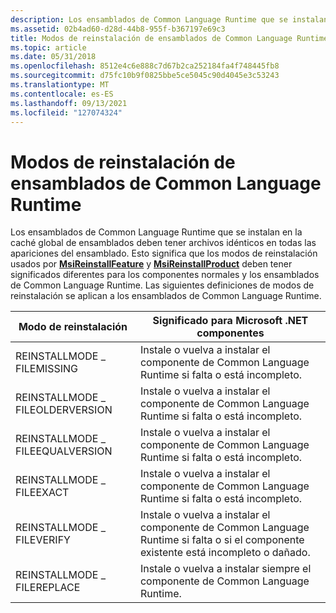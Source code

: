 ```yaml
---
description: Los ensamblados de Common Language Runtime que se instalan en la caché global de ensamblados deben tener archivos idénticos en todas las apariciones del ensamblado.
ms.assetid: 02b4ad60-d28d-44b8-955f-b367197e69c3
title: Modos de reinstalación de ensamblados de Common Language Runtime
ms.topic: article
ms.date: 05/31/2018
ms.openlocfilehash: 8512e4c6e888c7d67b2ca252184fa4f748445fb8
ms.sourcegitcommit: d75fc10b9f0825bbe5ce5045c90d4045e3c53243
ms.translationtype: MT
ms.contentlocale: es-ES
ms.lasthandoff: 09/13/2021
ms.locfileid: "127074324"
---
```

# <a name="reinstallation-modes-of-common-language-runtime-assemblies"></a>Modos de reinstalación de ensamblados de Common Language Runtime

Los ensamblados de Common Language Runtime que se instalan en la caché global de ensamblados deben tener archivos idénticos en todas las apariciones del ensamblado. Esto significa que los modos de reinstalación usados por [**MsiReinstallFeature**](/windows/desktop/api/Msi/nf-msi-msireinstallfeaturea) y [**MsiReinstallProduct**](/windows/desktop/api/Msi/nf-msi-msireinstallproducta) deben tener significados diferentes para los componentes normales y los ensamblados de Common Language Runtime. Las siguientes definiciones de modos de reinstalación se aplican a los ensamblados de Common Language Runtime.



| Modo de reinstalación                  | Significado para Microsoft .NET componentes                                                                                              |
|---------------------------------|------------------------------------------------------------------------------------------------------------------------------------|
| REINSTALLMODE \_ FILEMISSING      | Instale o vuelva a instalar el componente de Common Language Runtime si falta o está incompleto.                                         |
| REINSTALLMODE \_ FILEOLDERVERSION | Instale o vuelva a instalar el componente de Common Language Runtime si falta o está incompleto.                                         |
| REINSTALLMODE \_ FILEEQUALVERSION | Instale o vuelva a instalar el componente de Common Language Runtime si falta o está incompleto.                                         |
| REINSTALLMODE \_ FILEEXACT        | Instale o vuelva a instalar el componente de Common Language Runtime si falta o está incompleto.                                         |
| REINSTALLMODE \_ FILEVERIFY       | Instale o vuelva a instalar el componente de Common Language Runtime si falta o si el componente existente está incompleto o dañado. |
| REINSTALLMODE \_ FILEREPLACE      | Instale o vuelva a instalar siempre el componente de Common Language Runtime.                                                                 |



 

 

 



